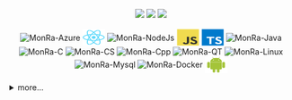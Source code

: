 <!--Hello
<h2><img src="https://emojis.slackmojis.com/emojis/images/1531849430/4246/blob-sunglasses.gif?1531849430" width="30"/> Hi 👋 , I'm MonRá! <img src="https://media.giphy.com/media/12oufCB0MyZ1Go/giphy.gif" width="50"></h2>
-->

<div>
  </p>
  <div align="center">
   <a href="https://www.facebook.com/ramon.chaib" target="_blank"><img src="https://img.shields.io/badge/-Facebook-%230077B5?style=for-the-badge&logo=facebook&logoColor=white" target="_blank"></a> 
  <a href="https://www.instagram.com/monrapps/" target="_blank"><img src="https://img.shields.io/badge/-Instagram-%23E4405F?style=for-the-badge&logo=instagram&logoColor=white" target="_blank"></a>
  <a href="https://www.linkedin.com/in/ramon-chaib-27007635/" target="_blank"><img src="https://img.shields.io/badge/-LinkedIn-%230077B5?style=for-the-badge&logo=linkedin&logoColor=white" target="_blank"></a>   
</div>
  
 <div style="display: inline_block" align="center"><br>
  <img align="center" alt="MonRa-Azure" height="30" width="40" src="https://cdn.jsdelivr.net/gh/devicons/devicon/icons/azure/azure-original.svg">
  <img align="center" alt="MonRa-React" height="30" width="40" src="https://raw.githubusercontent.com/devicons/devicon/master/icons/react/react-original.svg">
  <img align="center" alt="MonRa-NodeJs" height="30" width="40" src="https://cdn.jsdelivr.net/gh/devicons/devicon/icons/nodejs/nodejs-original.svg">
  <img align="center" alt="MonRa-Js" height="30" width="40" src="https://raw.githubusercontent.com/devicons/devicon/master/icons/javascript/javascript-original.svg">     <img align="center" alt="MonRa-Ts" height="30" width="40" src="https://raw.githubusercontent.com/devicons/devicon/master/icons/typescript/typescript-original.svg">
  <img align="center" alt="MonRa-Java" height="30" width="40" src="https://cdn.jsdelivr.net/gh/devicons/devicon/icons/java/java-original.svg">
  <img align="center" alt="MonRa-C" height="30" width="40" src="https://cdn.jsdelivr.net/gh/devicons/devicon/icons/c/c-original.svg">
  <img align="center" alt="MonRa-CS" height="30" width="40" src="https://cdn.jsdelivr.net/gh/devicons/devicon/icons/csharp/csharp-original.svg">
  <img align="center" alt="MonRa-Cpp" height="30" width="40" src="https://cdn.jsdelivr.net/gh/devicons/devicon/icons/cplusplus/cplusplus-original.svg">
  <img align="center" alt="MonRa-QT" height="30" width="40" src="https://cdn.jsdelivr.net/gh/devicons/devicon/icons/qt/qt-original.svg">
  <img align="center" alt="MonRa-Linux" height="30" width="40" src="https://cdn.jsdelivr.net/gh/devicons/devicon/icons/linux/linux-original.svg">
  <img align="center" alt="MonRa-Mysql" height="30" width="40" src="https://cdn.jsdelivr.net/gh/devicons/devicon/icons/mysql/mysql-original.svg">
  <img align="center" alt="MonRa-Docker" height="30" width="40" src="https://cdn.jsdelivr.net/gh/devicons/devicon/icons/docker/docker-original.svg">  
  <img align="center" alt="MonRa-Android" height="30" width="40" src="https://github.com/devicons/devicon/blob/master/icons/android/android-original.svg">
  
</div>
</a>

</br>
<!--
[![github activity graph](https://activity-graph.herokuapp.com/graph?username=monrapps&theme=chartreuse-dark)](https://github.com/monrapps/)
-->
<div>
<details>
      <summary>more...</summary>
      
<!--
### <img src="https://media.giphy.com/media/VgCDAzcKvsR6OM0uWg/giphy.gif" width="50"> A little more about me...  

```javascript
const monra = {
    pronouns: "He" | "Him",
    code: ["any"],
    askMeAbout: ["any"],
    technologies: {
        backEnd: {
            js: ["any"],
        },
        mobileApp: {
            native: ["Android Development"]
        },
        devOps: ["AWS", "Docker🐳", "Route53", "Nginx"],
        databases: ["mongo", "MySql", "sqlite"],
        misc: ["Firebase", "Socket.IO", "selenium", "open-cv", "php", "SuiteApp"]
    },
    architecture: ["Serverless Architecture", "Progressive web applications", "Single page applications"],
    currentFocus: "Building Robots to ease opertations",
    funFact: "There are two ways to write error-free programs; only the third one works"
};
```
-->

---
<!--START_SECTION:waka-->
![Code Time](http://img.shields.io/badge/Code%20Time-875%20hrs%2054%20mins-blue)

![Profile Views](http://img.shields.io/badge/Profile%20Views-0-blue)

![Lines of code](https://img.shields.io/badge/From%20Hello%20World%20I%27ve%20Written-3.1%20million%20lines%20of%20code-blue)

**🐱 My GitHub Data** 

> 📦 42.5 kB Used in GitHub's Storage 
 > 
> 🏆 2,150 Contributions in the Year 2024
 > 
> 🚫 Not Opted to Hire
 > 
> 📜 24 Public Repositories 
 > 
> 🔑 18 Private Repositories 
 > 
**I'm an Early 🐤** 

```text
🌞 Morning                8584 commits        █████████░░░░░░░░░░░░░░░░   35.33 % 
🌆 Daytime                11279 commits       ████████████░░░░░░░░░░░░░   46.42 % 
🌃 Evening                3675 commits        ████░░░░░░░░░░░░░░░░░░░░░   15.12 % 
🌙 Night                  760 commits         █░░░░░░░░░░░░░░░░░░░░░░░░   03.13 % 
```
📅 **I'm Most Productive on Thursday** 

```text
Monday                   4510 commits        █████░░░░░░░░░░░░░░░░░░░░   18.56 % 
Tuesday                  4538 commits        █████░░░░░░░░░░░░░░░░░░░░   18.68 % 
Wednesday                4686 commits        █████░░░░░░░░░░░░░░░░░░░░   19.29 % 
Thursday                 5142 commits        █████░░░░░░░░░░░░░░░░░░░░   21.16 % 
Friday                   3237 commits        ███░░░░░░░░░░░░░░░░░░░░░░   13.32 % 
Saturday                 1279 commits        █░░░░░░░░░░░░░░░░░░░░░░░░   05.26 % 
Sunday                   906 commits         █░░░░░░░░░░░░░░░░░░░░░░░░   03.73 % 
```


📊 **This Week I Spent My Time On** 

```text
🕑︎ Time Zone: America/Sao_Paulo

💬 Programming Languages: 
Other                    5 hrs 44 mins       ███████░░░░░░░░░░░░░░░░░░   26.24 % 
C                        4 hrs 22 mins       █████░░░░░░░░░░░░░░░░░░░░   19.98 % 
Markdown                 3 hrs 13 mins       ████░░░░░░░░░░░░░░░░░░░░░   14.73 % 
Bash                     2 hrs 47 mins       ███░░░░░░░░░░░░░░░░░░░░░░   12.78 % 
Devicetree               1 hr 37 mins        ██░░░░░░░░░░░░░░░░░░░░░░░   07.42 % 

🔥 Editors: 
VS Code                  21 hrs 53 mins      █████████████████████████   100.00 % 

🐱‍💻 Projects: 
kernel                   8 hrs 15 mins       █████████░░░░░░░░░░░░░░░░   37.73 % 
gin_base                 6 hrs 5 mins        ███████░░░░░░░░░░░░░░░░░░   27.85 % 
Markdown                 3 hrs 22 mins       ████░░░░░░░░░░░░░░░░░░░░░   15.42 % 
wlm-infra                43 mins             █░░░░░░░░░░░░░░░░░░░░░░░░   03.34 % 
wlm-frontend             43 mins             █░░░░░░░░░░░░░░░░░░░░░░░░   03.34 % 

💻 Operating System: 
WSL                      17 hrs 52 mins      ████████████████████░░░░░   81.69 % 
Windows                  4 hrs               █████░░░░░░░░░░░░░░░░░░░░   18.31 % 
```

**I Mostly Code in C** 

```text
C                        9 repos             ████░░░░░░░░░░░░░░░░░░░░░   16.36 % 
C++                      8 repos             ████░░░░░░░░░░░░░░░░░░░░░   14.55 % 
HTML                     6 repos             ███░░░░░░░░░░░░░░░░░░░░░░   10.91 % 
TypeScript               5 repos             ██░░░░░░░░░░░░░░░░░░░░░░░   09.09 % 
Python                   2 repos             █░░░░░░░░░░░░░░░░░░░░░░░░   03.64 % 
```



**Timeline**

![Lines of Code chart](https://raw.githubusercontent.com/monrapps/monrapps/master/assets/bar_graph.png)


 Last Updated on 10/10/2024 12:46:23 UTC
<!--END_SECTION:waka-->
